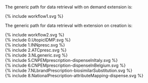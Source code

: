 The generic path for data retrieval with on demand extension is:

<div>
{% include workflow1.svg %}
</div>

The generic path for data retrieval with extension on creation is:

<div>
{% include workflow2.svg %}
</div>


<div>
{% include 0.UtopicIDMP.svg %}
</div>

<div>
{% include 1.INNpresc.svg %}
</div>

<div>
{% include 2.ATCpresc.svg %}
</div>

<div>
{% include 3.NLgeneric.svg %}
</div>

<div>
{% include 5.CNPEMprescription-dispenseInItaly.svg %}
</div>

<div>
{% include 6.CNPEMprescription-dispenseInBelgium.svg %}
</div>

<div>
{% include 7.NLbrandPrescription-biosimilarSubstitution.svg %}
</div>

<div>
{% include 8.NationalPrescription-attributeMapping-dispense.svg %}
</div>


